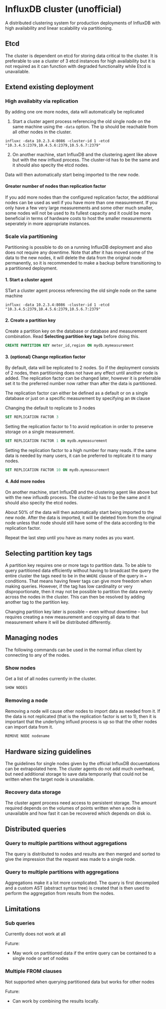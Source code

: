 # InfluxDB cluster (unofficial)
A distributed clustering system for production deployments of InfluxDB with high availability and linear scalability via partitioning.

## Etcd
The cluster is dependent on etcd for storing data critical to the cluster. It is preferable to use a cluster of 3 etcd instances for high availability but it is not required as it can function with degraded functionality while Etcd is unavailable.

## Extend existing deployment

### High availabity via replication
By adding one ore more nodes, data will automatically be replicated

1. Start a cluster agent process referencing the old single node on the same machine using the `-data` option. The ip should be reachable from all other nodes in the cluster.

```
influxc -data 10.2.3.4:8086 -cluster-id 1 -etcd "10.3.4.5:2379,10.4.5.6:2379,10.5.6.7:2379"
```

2. On another machine, start InfluxDB and the clustering agent like above but with the new influxd process. The cluster-id has to be the same and it should also specity the etcd nodes.

Data will then automatically start being imported to the new node. 

#### Greater number of nodes than replication factor
If you add more nodes than the configured replication factor, the additional nodes can be used as well if you have more than one measurement. If you only have a few very large measurements and some other much smaller, some nodes will not be used to its fullest capacity and it could be more beneficial in terms of hardware costs to host the smaller measurements seperately in more appropriate instances. 

### Scale via partitioning
Partitioning is possible to do on a running InfluxDB deployment and also does not require any downtime. Note that after it has moved some of the data to the new nodes, it will delete the data from the original node permanently, so it is recommended to make a backup before transitioning to a partitioned deployment. 


#### 1. Start a cluster agent 
STart a cluster agent process referencing the old single node on the same machine

```
influxc -data 10.2.3.4:8086 -cluster-id 1 -etcd "10.3.4.5:2379,10.4.5.6:2379,10.5.6.7:2379"
```

#### 2. Create a partition key
Create a partition key on the database or database and measurement combination. Read **Selecting partition key tags** before doing this.

```sql
CREATE PARTITION KEY meter_id,region ON mydb.mymeasurement
```

#### 3. (optional) Change replication factor
By default, data will be replicated to 2 nodes. So if the deployment consists of 2 nodes, then partitioning does not have any effect until another node is added. The replication factor can be changed later, however it is preferrable set it to the preferred number now rather than after the data is partitioned. 

The replication factor can either be defined as a default or on a single database or just on a specific measurement by specifying an `ON` clause

Changing the default to replicate to 3 nodes
```sql
SET REPLICATION FACTOR 3
```

Setting the replication factor to 1 to avoid replication in order to preserve storage on a single measurement. 
```sql
SET REPLICATION FACTOR 1 ON mydb.mymeasurement
```

Setting the replication factor to a high number for many reads. If the same data is needed by many users, it can be preferred to replicate it to many nodes. 
```sql
SET REPLICATION FACTOR 10 ON mydb.mymeasurement
```

#### 4. Add more nodes
On another machine, start InfluxDB and the clustering agent like above but with the new influxdb process. The cluster-id has to be the same and it should also specity the etcd nodes.

About 50% of the data will then automatically start being imported to the new node. After the data is imported, it will be deleted from from the original node unless that node should still have some of the data according to the replication factor.

Repeat the last step until you have as many nodes as you want.

## Selecting partition key tags
A partition key requires one or more tags to partition data. To be able to query partitioned data efficiently without having to broadcast the query the entire cluster the tags need to be in the `WHERE` clause of the query in `=` conditions. That means having fewer tags can give more freedom when making queries. However, if the tag has low cardinality or very disproportionate, then it may not be possible to partition the data evenly across the nodes in the cluster. This can then be resolved by adding another tag to the partition key. 

Changing partition key later is possible – even without downtime – but requires creating a new measurement and copying all data to that measurement where it will be distributed differently. 

## Managing nodes
The following commands can be used in the normal influx client by connecting to any of the nodes. 

### Show nodes
Get a list of all nodes currently in the cluster.

```sql
SHOW NODES
```

### Removing a node
Removing a node will cause other nodes to import data as needed from it. If the data is not replicated (that is the replication factor is set to 1), then it is important that the underlying influxd process is up so that the other nodes can import data from it. 

```sql
REMOVE NODE nodename
```

## Hardware sizing guidelines
The guidelines for single nodes given by the official InfluxDB docuentations can be extrapolated here. The cluster agents do not add much overhead, but need additional storage to save data temporarily that could not be written when the target node is unavailable.

### Recovery data storage 
The cluster agent process need access to persistent storage. The amount required depends on the volumes of points written when a node is unavailable and how fast it can be recovered which depends on disk io.    

## Distributed queries

### Query to multiple partitions without aggregations
The query is distributed to nodes and results are then merged and sorted to give the impression that the request was made to a single node.  

### Query to multiple partitions with aggregations
Aggregations make it a lot more complicated. The query is first decompiled and a custom AST (abstract syntax tree) is created that is then
used to perform the aggregation from results from the nodes. 

## Limitations

### Sub queries
Currently does not work at all

Future:
* May work on partitioned data if the entire query can be contained to a single node or set of nodes

### Multiple FROM clauses
Not supported when querying partitioned data but works for other nodes

Future:
* Can work by combining the results locally.

